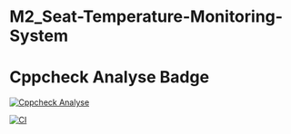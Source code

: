 # M2_Seat-Temperature-Monitoring-System

# Cppcheck Analyse Badge
[![Cppcheck Analyse](https://github.com/Prajwalchoudhari48/M2_Seat-Temperature-Monitoring-System/actions/workflows/cppcheck.yml/badge.svg)](https://github.com/Prajwalchoudhari48/M2_Seat-Temperature-Monitoring-System/actions/workflows/cppcheck.yml)

[![CI](https://github.com/Prajwalchoudhari48/M2_Seat-Temperature-Monitoring-System/actions/workflows/Main.yml/badge.svg)](https://github.com/Prajwalchoudhari48/M2_Seat-Temperature-Monitoring-System/actions/workflows/Main.yml)
